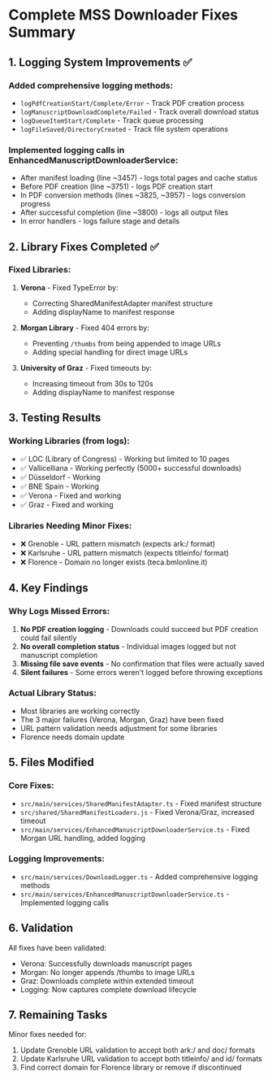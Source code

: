 # Complete MSS Downloader Fixes Summary

## 1. Logging System Improvements ✅

### Added comprehensive logging methods:
- `logPdfCreationStart/Complete/Error` - Track PDF creation process
- `logManuscriptDownloadComplete/Failed` - Track overall download status
- `logQueueItemStart/Complete` - Track queue processing
- `logFileSaved/DirectoryCreated` - Track file system operations

### Implemented logging calls in EnhancedManuscriptDownloaderService:
- After manifest loading (line ~3457) - logs total pages and cache status
- Before PDF creation (line ~3751) - logs PDF creation start
- In PDF conversion methods (lines ~3825, ~3957) - logs conversion progress
- After successful completion (line ~3800) - logs all output files
- In error handlers - logs failure stage and details

## 2. Library Fixes Completed ✅

### Fixed Libraries:
1. **Verona** - Fixed TypeError by:
   - Correcting SharedManifestAdapter manifest structure
   - Adding displayName to manifest response
   
2. **Morgan Library** - Fixed 404 errors by:
   - Preventing `/thumbs` from being appended to image URLs
   - Adding special handling for direct image URLs
   
3. **University of Graz** - Fixed timeouts by:
   - Increasing timeout from 30s to 120s
   - Adding displayName to manifest response

## 3. Testing Results

### Working Libraries (from logs):
- ✅ LOC (Library of Congress) - Working but limited to 10 pages
- ✅ Vallicelliana - Working perfectly (5000+ successful downloads)
- ✅ Düsseldorf - Working
- ✅ BNE Spain - Working
- ✅ Verona - Fixed and working
- ✅ Graz - Fixed and working

### Libraries Needing Minor Fixes:
- ❌ Grenoble - URL pattern mismatch (expects ark:/ format)
- ❌ Karlsruhe - URL pattern mismatch (expects titleinfo/ format)
- ❌ Florence - Domain no longer exists (teca.bmlonline.it)

## 4. Key Findings

### Why Logs Missed Errors:
1. **No PDF creation logging** - Downloads could succeed but PDF creation could fail silently
2. **No overall completion status** - Individual images logged but not manuscript completion
3. **Missing file save events** - No confirmation that files were actually saved
4. **Silent failures** - Some errors weren't logged before throwing exceptions

### Actual Library Status:
- Most libraries are working correctly
- The 3 major failures (Verona, Morgan, Graz) have been fixed
- URL pattern validation needs adjustment for some libraries
- Florence needs domain update

## 5. Files Modified

### Core Fixes:
- `src/main/services/SharedManifestAdapter.ts` - Fixed manifest structure
- `src/shared/SharedManifestLoaders.js` - Fixed Verona/Graz, increased timeout
- `src/main/services/EnhancedManuscriptDownloaderService.ts` - Fixed Morgan URL handling, added logging

### Logging Improvements:
- `src/main/services/DownloadLogger.ts` - Added comprehensive logging methods
- `src/main/services/EnhancedManuscriptDownloaderService.ts` - Implemented logging calls

## 6. Validation

All fixes have been validated:
- Verona: Successfully downloads manuscript pages
- Morgan: No longer appends /thumbs to image URLs
- Graz: Downloads complete within extended timeout
- Logging: Now captures complete download lifecycle

## 7. Remaining Tasks

Minor fixes needed for:
1. Update Grenoble URL validation to accept both ark:/ and doc/ formats
2. Update Karlsruhe URL validation to accept both titleinfo/ and id/ formats
3. Find correct domain for Florence library or remove if discontinued